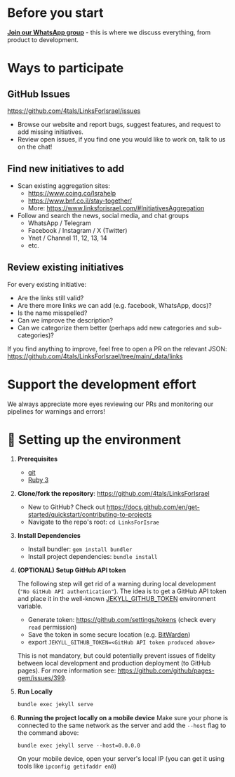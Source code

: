 # Before you start

[**Join our WhatsApp group**](https://chat.whatsapp.com/JjD8eijWfDXD10QbM2VyaX) - this is where we discuss everything, from product to development.

# Ways to participate

## GitHub Issues

https://github.com/4tals/LinksForIsrael/issues

- Browse our website and report bugs, suggest features, and request to add missing initiatives.
- Review open issues, if you find one you would like to work on, talk to us on the chat!

## Find new initiatives to add

- Scan existing aggregation sites:
  - https://www.coing.co/Israhelp
  - https://www.bnf.co.il/stay-together/
  - More: https://www.linksforisrael.com/#InitiativesAggregation
- Follow and search the news, social media, and chat groups
  - WhatsApp / Telegram
  - Facebook / Instagram / X (Twitter)
  - Ynet / Channel 11, 12, 13, 14
  - etc.

## Review existing initiatives

For every existing initiative:

- Are the links still valid?
- Are there more links we can add (e.g. facebook, WhatsApp, docs)?
- Is the name misspelled?
- Can we improve the description?
- Can we categorize them better (perhaps add new categories and sub-categories)?

If you find anything to improve, feel free to open a PR on the relevant JSON: https://github.com/4tals/LinksForIsrael/tree/main/_data/links

# Support the development effort

We always appreciate more eyes reviewing our PRs and monitoring our pipelines for warnings and errors!

# 🚀 Setting up the environment

1. **Prerequisites**

   - [git](https://git-scm.com/book/en/v2/Getting-Started-Installing-Git)
   - [Ruby 3](https://www.ruby-lang.org/en/documentation/installation/)

1. **Clone/fork the repository**: https://github.com/4tals/LinksForIsrael

   - New to GitHub? Check out https://docs.github.com/en/get-started/quickstart/contributing-to-projects
   - Navigate to the repo's root: `cd LinksForIsrae`

1. **Install Dependencies**

   - Install bundler: `gem install bundler`
   - Install project dependencies: `bundle install`

1. **(OPTIONAL) Setup GitHub API token**

   The following step will get rid of a warning during local development (`"No GitHub API authentication"`). The idea is to get a GitHub API token and place it in the well-known [JEKYLL_GITHUB_TOKEN](https://jekyll.github.io/github-metadata/authentication/#1-jekyll_github_token) environment variable.

   - Generate token: https://github.com/settings/tokens (check every `read` permission)
   - Save the token in some secure location (e.g. [BitWarden](https://bitwarden.com/))
   - export `JEKYLL_GITHUB_TOKEN=<GitHub API token produced above>`

   This is not mandatory, but could potentially prevent issues of fidelity between local development and production deployment (to GitHub pages). For more information see: https://github.com/github/pages-gem/issues/399.

1. **Run Locally**

   ```bash
   bundle exec jekyll serve
   ```

1. **Running the project locally on a mobile device** Make sure your phone is connected to the same network as the server and add the `--host` flag to the command above:
   ```
   bundle exec jekyll serve --host=0.0.0.0
   ```
   On your mobile device, open your server's local IP (you can get it using tools like `ipconfig getifaddr en0`)
